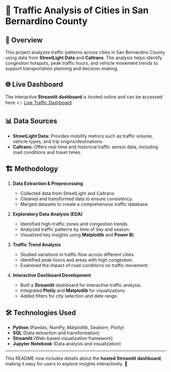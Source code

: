 # 🚗 Traffic Analysis of Cities in San Bernardino County

## 📌 Overview
This project analyzes traffic patterns across cities in San Bernardino County using data from **StreetLight Data** and **Caltrans**. The analysis helps identify congestion hotspots, peak traffic hours, and vehicle movement trends to support transportation planning and decision-making.

## 🌐 Live Dashboard
The interactive **Streamlit dashboard** is hosted online and can be accessed here:
👉 [Live Traffic Dashboard](https://traffic-analysis-of-cities-in-san-bernardino-county-9iqxsytnca.streamlit.app/)

## 📊 Data Sources
- **StreetLight Data:** Provides mobility metrics such as traffic volume, vehicle types, and trip origins/destinations.
- **Caltrans:** Offers real-time and historical traffic sensor data, including road conditions and travel times.

## 🏗️ Methodology
1. **Data Extraction & Preprocessing**
   - Collected data from StreetLight and Caltrans.
   - Cleaned and transformed data to ensure consistency.
   - Merged datasets to create a comprehensive traffic database.

2. **Exploratory Data Analysis (EDA)**
   - Identified high-traffic zones and congestion trends.
   - Analyzed traffic patterns by time of day and season.
   - Visualized key insights using **Matplotlib** and **Power BI**.

3. **Traffic Trend Analysis**
   - Studied variations in traffic flow across different cities.
   - Identified peak hours and areas with high congestion.
   - Examined the impact of road conditions on traffic movement.

4. **Interactive Dashboard Development**
   - Built a **Streamlit** dashboard for interactive traffic analysis.
   - Integrated **Plotly** and **Matplotlib** for visualizations.
   - Added filters for city selection and date range.

## 🛠️ Technologies Used
- **Python** (Pandas, NumPy, Matplotlib, Seaborn, Plotly)
- **SQL** (Data extraction and transformation)
- **Streamlit** (Web-based visualization framework)
- **Jupyter Notebook** (Data analysis and visualization)

---

This README now includes details about the **hosted Streamlit dashboard**, making it easy for users to explore insights interactively. 🚀
